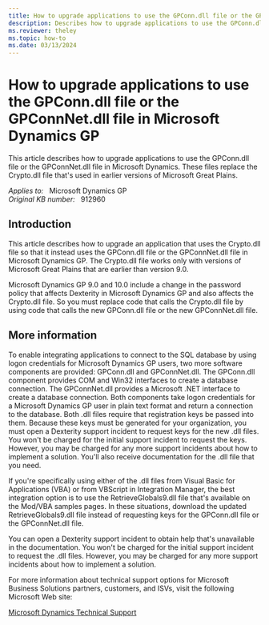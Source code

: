 ```yaml
---
title: How to upgrade applications to use the GPConn.dll file or the GPConnNet.dll file in Microsoft Dynamics GP
description: Describes how to upgrade applications to use the GPConn.dll file or the GPConnNet.dll file in Microsoft Dynamics. These files replace the Crypto.dll file that's used in earlier versions of Microsoft Great Plains.
ms.reviewer: theley
ms.topic: how-to
ms.date: 03/13/2024
---
```

# How to upgrade applications to use the GPConn.dll file or the GPConnNet.dll file in Microsoft Dynamics GP

This article describes how to upgrade applications to use the GPConn.dll file or the GPConnNet.dll file in Microsoft Dynamics. These files replace the Crypto.dll file that's used in earlier versions of Microsoft Great Plains.

_Applies to:_ &nbsp; Microsoft Dynamics GP  
_Original KB number:_ &nbsp; 912960

## Introduction

This article describes how to upgrade an application that uses the Crypto.dll file so that it instead uses the GPConn.dll file or the GPConnNet.dll file in Microsoft Dynamics GP. The Crypto.dll file works only with versions of Microsoft Great Plains that are earlier than version 9.0.

Microsoft Dynamics GP 9.0 and 10.0 include a change in the password policy that affects Dexterity in Microsoft Dynamics GP and also affects the Crypto.dll file. So you must replace code that calls the Crypto.dll file by using code that calls the new GPConn.dll file or the new GPConnNet.dll file.

## More information

To enable integrating applications to connect to the SQL database by using logon credentials for Microsoft Dynamics GP users, two more software components are provided: GPConn.dll and GPConnNet.dll. The GPConn.dll component provides COM and Win32 interfaces to create a database connection. The GPConnNet.dll provides a Microsoft .NET interface to create a database connection. Both components take logon credentials for a Microsoft Dynamics GP user in plain text format and return a connection to the database. Both .dll files require that registration keys be passed into them. Because these keys must be generated for your organization, you must open a Dexterity support incident to request keys for the new .dll files. You won't be charged for the initial support incident to request the keys. However, you may be charged for any more support incidents about how to implement a solution. You'll also receive documentation for the .dll file that you need.

If you're specifically using either of the .dll files from Visual Basic for Applications (VBA) or from VBScript in Integration Manager, the best integration option is to use the RetrieveGlobals9.dll file that's available on the Mod/VBA samples pages. In these situations, download the updated RetrieveGlobals9.dll file instead of requesting keys for the GPConn.dll file or the GPConnNet.dll file.

You can open a Dexterity support incident to obtain help that's unavailable in the documentation. You won't be charged for the initial support incident to request the .dll files. However, you may be charged for any more support incidents about how to implement a solution.

For more information about technical support options for Microsoft Business Solutions partners, customers, and ISVs, visit the following Microsoft Web site:

[Microsoft Dynamics Technical Support](https://support.microsoft.com/topic/df1e1f22-fb0c-48d8-6105-81febfbb87bf)
